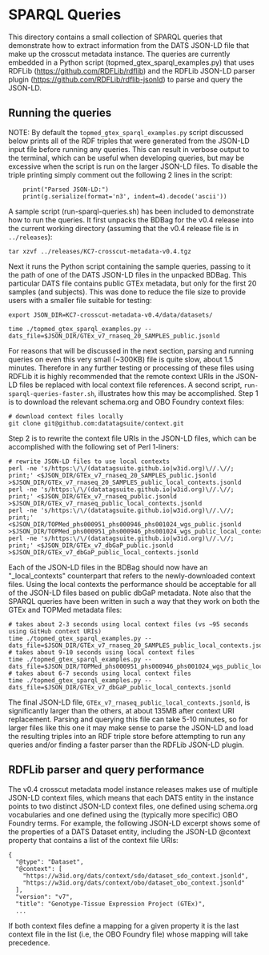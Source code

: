 
# SPARQL Queries

This directory contains a small collection of SPARQL queries that demonstrate how to extract information from the 
DATS JSON-LD file that make up the crosscut metadata instance. The queries are currently embedded in a Python 
script (topmed_gtex_sparql_examples.py) that uses RDFLib (https://github.com/RDFLib/rdflib) and the RDFLib JSON-LD 
parser plugin (https://github.com/RDFLib/rdflib-jsonld) to parse and query the JSON-LD.

## Running the queries

NOTE: By default the `topmed_gtex_sparql_examples.py` script discussed below prints all of the RDF triples 
that were generated from the JSON-LD input file before running any queries. This can result in
verbose output to the terminal, which can be useful when developing queries, but may be excessive 
when the script is run on the larger JSON-LD files. To disable the triple printing simply comment out
the following 2 lines in the script:

```
    print("Parsed JSON-LD:")
    print(g.serialize(format='n3', indent=4).decode('ascii'))
```

A sample script (run-sparql-queries.sh) has been included to demonstrate how to run the queries. It first 
unpacks the BDBag for the v0.4 release into the current working directory (assuming that the v0.4 release
file is in `../releases`):

```
tar xzvf ../releases/KC7-crosscut-metadata-v0.4.tgz
```

Next it runs the Python script containing the sample queries, passing to it the path of one of the DATS JSON-LD
files in the unpacked BDBag. This particular DATS file contains public GTEx metadata, but only for the first
20 samples (and subjects). This was done to reduce the file size to provide users with a smaller file suitable
for testing:

```
export JSON_DIR=KC7-crosscut-metadata-v0.4/data/datasets/

time ./topmed_gtex_sparql_examples.py --dats_file=$JSON_DIR/GTEx_v7_rnaseq_20_SAMPLES_public.jsonld
```

For reasons that will be discussed in the next section, parsing and running queries on even this very small
(~300KB) file is quite slow, about 1.5 minutes. Therefore in any further testing or processing of these
files using RDFLib it is highly recommended that the remote context URIs in the JSON-LD files be replaced
with local context file references. A second script, `run-sparql-queries-faster.sh`, illustrates how this
may be accomplished. Step 1 is to download the relevant schema.org and OBO Foundry context files:

```
# download context files locally
git clone git@github.com:datatagsuite/context.git
```

Step 2 is to rewrite the context file URIs in the JSON-LD files, which can be accomplished with the 
following set of Perl 1-liners:

```
# rewrite JSON-LD files to use local contexts
perl -ne 's/https:\/\/(datatagsuite.github.io|w3id.org)\//.\//; print;' <$JSON_DIR/GTEx_v7_rnaseq_20_SAMPLES_public.jsonld >$JSON_DIR/GTEx_v7_rnaseq_20_SAMPLES_public_local_contexts.jsonld
perl -ne 's/https:\/\/(datatagsuite.github.io|w3id.org)\//.\//; print;' <$JSON_DIR/GTEx_v7_rnaseq_public.jsonld >$JSON_DIR/GTEx_v7_rnaseq_public_local_contexts.jsonld
perl -ne 's/https:\/\/(datatagsuite.github.io|w3id.org)\//.\//; print;' <$JSON_DIR/TOPMed_phs000951_phs000946_phs001024_wgs_public.jsonld >$JSON_DIR/TOPMed_phs000951_phs000946_phs001024_wgs_public_local_contexts.jsonld
perl -ne 's/https:\/\/(datatagsuite.github.io|w3id.org)\//.\//; print;' <$JSON_DIR/GTEx_v7_dbGaP_public.jsonld >$JSON_DIR/GTEx_v7_dbGaP_public_local_contexts.jsonld
```

Each of the JSON-LD files in the BDBag should now have an "_local_contexts" counterpart that refers 
to the newly-downloaded context files. Using the local contexts the performance should be acceptable
for all of the JSON-LD files based on public dbGaP metadata. Note also that the SPARQL queries
have been written in such a way that they work on both the GTEx and TOPMed metadata files:

```
# takes about 2-3 seconds using local context files (vs ~95 seconds using GitHub context URIs)
time ./topmed_gtex_sparql_examples.py --dats_file=$JSON_DIR/GTEx_v7_rnaseq_20_SAMPLES_public_local_contexts.jsonld
# takes about 9-10 seconds using local context files
time ./topmed_gtex_sparql_examples.py --dats_file=$JSON_DIR/TOPMed_phs000951_phs000946_phs001024_wgs_public_local_contexts.jsonld
# takes about 6-7 seconds using local context files
time ./topmed_gtex_sparql_examples.py --dats_file=$JSON_DIR/GTEx_v7_dbGaP_public_local_contexts.jsonld
```

The final JSON-LD file, `GTEx_v7_rnaseq_public_local_contexts.jsonld`, is significantly larger than
the others, at about 135MB after context URI replacement. Parsing and querying this file can take
5-10 minutes, so for larger files like this one it may make sense to parse the JSON-LD and load the
resulting triples into an RDF triple store before attempting to run any queries and/or finding a 
faster parser than the RDFLib JSON-LD plugin.


## RDFLib parser and query performance

The v0.4 crosscut metadata model instance releases makes use of multiple JSON-LD context files, which means that 
each DATS entity in the instance points to two distinct JSON-LD context files, one defined using schema.org 
vocabularies and one defined using the (typically more specific) OBO Foundry terms. For example, the following 
JSON-LD excerpt shows some of the properties of a DATS Dataset entity, including the JSON-LD @context property
that contains a list of the context file URIs:

```
{
  "@type": "Dataset",
  "@context": [
    "https://w3id.org/dats/context/sdo/dataset_sdo_context.jsonld",
    "https://w3id.org/dats/context/obo/dataset_obo_context.jsonld"
  ],
  "version": "v7",
  "title": "Genotype-Tissue Expression Project (GTEx)",
  ...
```

If both context files define a mapping for a given property it is the last context file in the list (i.e, the
OBO Foundry file) whose mapping will take precedence.
